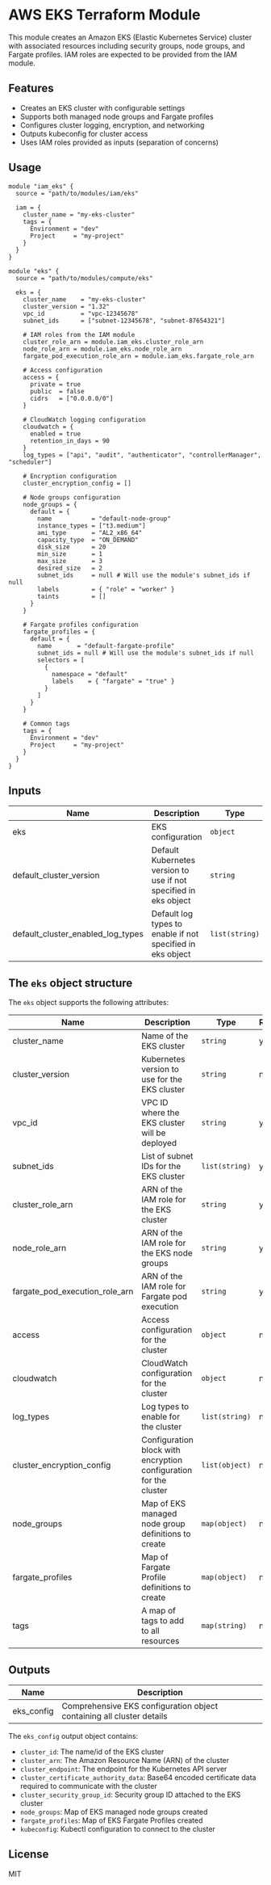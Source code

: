 # AWS EKS Terraform Module

This module creates an Amazon EKS (Elastic Kubernetes Service) cluster with associated resources including security groups, node groups, and Fargate profiles. IAM roles are expected to be provided from the IAM module.

## Features

- Creates an EKS cluster with configurable settings
- Supports both managed node groups and Fargate profiles
- Configures cluster logging, encryption, and networking
- Outputs kubeconfig for cluster access
- Uses IAM roles provided as inputs (separation of concerns)

## Usage

```hcl
module "iam_eks" {
  source = "path/to/modules/iam/eks"

  iam = {
    cluster_name = "my-eks-cluster"
    tags = {
      Environment = "dev"
      Project     = "my-project"
    }
  }
}

module "eks" {
  source = "path/to/modules/compute/eks"

  eks = {
    cluster_name    = "my-eks-cluster"
    cluster_version = "1.32"
    vpc_id          = "vpc-12345678"
    subnet_ids      = ["subnet-12345678", "subnet-87654321"]
    
    # IAM roles from the IAM module
    cluster_role_arn = module.iam_eks.cluster_role_arn
    node_role_arn = module.iam_eks.node_role_arn
    fargate_pod_execution_role_arn = module.iam_eks.fargate_role_arn
    
    # Access configuration
    access = {
      private = true
      public  = false
      cidrs   = ["0.0.0.0/0"]
    }
    
    # CloudWatch logging configuration
    cloudwatch = {
      enabled = true
      retention_in_days = 90
    }
    log_types = ["api", "audit", "authenticator", "controllerManager", "scheduler"]
    
    # Encryption configuration
    cluster_encryption_config = []
    
    # Node groups configuration
    node_groups = {
      default = {
        name           = "default-node-group"
        instance_types = ["t3.medium"]
        ami_type       = "AL2_x86_64"
        capacity_type  = "ON_DEMAND"
        disk_size      = 20
        min_size       = 1
        max_size       = 3
        desired_size   = 2
        subnet_ids     = null # Will use the module's subnet_ids if null
        labels         = { "role" = "worker" }
        taints         = []
      }
    }

    # Fargate profiles configuration
    fargate_profiles = {
      default = {
        name       = "default-fargate-profile"
        subnet_ids = null # Will use the module's subnet_ids if null
        selectors = [
          {
            namespace = "default"
            labels    = { "fargate" = "true" }
          }
        ]
      }
    }

    # Common tags
    tags = {
      Environment = "dev"
      Project     = "my-project"
    }
  }
}
```

## Inputs

| Name | Description | Type | Default | Required |
|------|-------------|------|---------|----------|
| eks | EKS configuration | `object` | n/a | yes |
| default_cluster_version | Default Kubernetes version to use if not specified in eks object | `string` | `"1.32"` | no |
| default_cluster_enabled_log_types | Default log types to enable if not specified in eks object | `list(string)` | `["api", "audit", "authenticator", "controllerManager", "scheduler"]` | no |

## The `eks` object structure

The `eks` object supports the following attributes:

| Name | Description | Type | Required |
|------|-------------|------|----------|
| cluster_name | Name of the EKS cluster | `string` | yes |
| cluster_version | Kubernetes version to use for the EKS cluster | `string` | no |
| vpc_id | VPC ID where the EKS cluster will be deployed | `string` | yes |
| subnet_ids | List of subnet IDs for the EKS cluster | `list(string)` | yes |
| cluster_role_arn | ARN of the IAM role for the EKS cluster | `string` | yes |
| node_role_arn | ARN of the IAM role for the EKS node groups | `string` | yes |
| fargate_pod_execution_role_arn | ARN of the IAM role for Fargate pod execution | `string` | yes |
| access | Access configuration for the cluster | `object` | no |
| cloudwatch | CloudWatch configuration for the cluster | `object` | no |
| log_types | Log types to enable for the cluster | `list(string)` | no |
| cluster_encryption_config | Configuration block with encryption configuration for the cluster | `list(object)` | no |
| node_groups | Map of EKS managed node group definitions to create | `map(object)` | no |
| fargate_profiles | Map of Fargate Profile definitions to create | `map(object)` | no |
| tags | A map of tags to add to all resources | `map(string)` | no |

## Outputs

| Name | Description |
|------|-------------|
| eks_config | Comprehensive EKS configuration object containing all cluster details |

The `eks_config` output object contains:

- `cluster_id`: The name/id of the EKS cluster
- `cluster_arn`: The Amazon Resource Name (ARN) of the cluster
- `cluster_endpoint`: The endpoint for the Kubernetes API server
- `cluster_certificate_authority_data`: Base64 encoded certificate data required to communicate with the cluster
- `cluster_security_group_id`: Security group ID attached to the EKS cluster
- `node_groups`: Map of EKS managed node groups created
- `fargate_profiles`: Map of EKS Fargate Profiles created
- `kubeconfig`: Kubectl configuration to connect to the cluster

## License

MIT 
